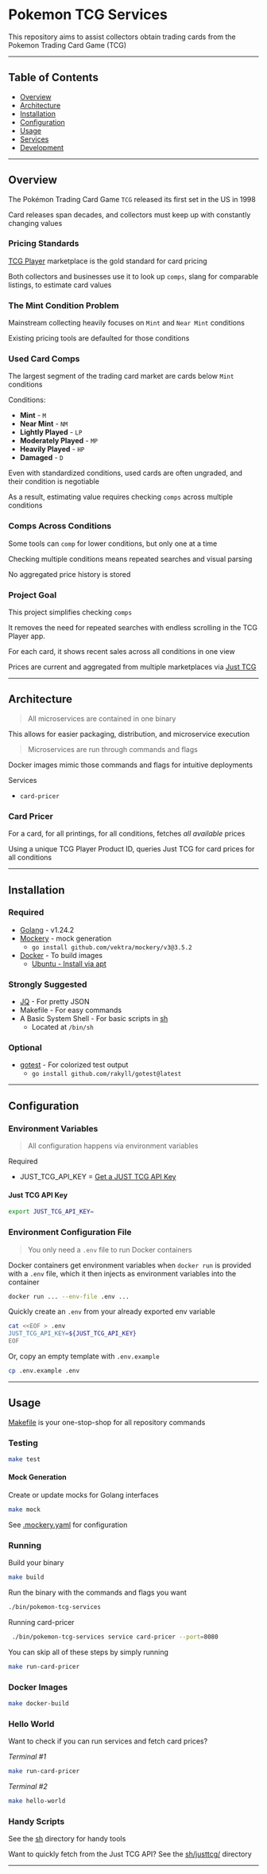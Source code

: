 # Pokemon TCG Services

This repository aims to assist collectors obtain trading cards from the Pokemon
Trading Card Game (TCG)

---

## Table of Contents
- [Overview](#overview)
- [Architecture](#architecture)
- [Installation](#installation)
- [Configuration](#configuration)
- [Usage](#usage)
- [Services](#services)
- [Development](#development)

---

## Overview

The Pokémon Trading Card Game `TCG` released its first set in the US in 1998

Card releases span decades, and collectors must keep up with constantly changing
values

### Pricing Standards

[TCG Player](https://www.tcgplayer.com/) marketplace is the gold standard
for card pricing

Both collectors and businesses use it to look up `comps`, slang for comparable
listings, to estimate card values

### The Mint Condition Problem

Mainstream collecting heavily focuses on `Mint` and `Near Mint` conditions

Existing pricing tools are defaulted for those conditions

### Used Card Comps

The largest segment of the trading card market are cards below `Mint` conditions

Conditions:
- **Mint** - `M`
- **Near Mint** - `NM`
- **Lightly Played** - `LP`
- **Moderately Played** - `MP`
- **Heavily Played** - `HP`
- **Damaged** - `D`

Even with standardized conditions, used cards are often ungraded, and their
condition is negotiable

As a result, estimating value requires checking `comps` across multiple
conditions

### Comps Across Conditions

Some tools can `comp` for lower conditions, but only one at a time

Checking multiple conditions means repeated searches and visual parsing

No aggregated price history is stored

### Project Goal

This project simplifies checking `comps`

It removes the need for repeated searches with endless scrolling in the
TCG Player app.

For each card, it shows recent sales across all conditions in one view

Prices are current and aggregated from multiple marketplaces via
[Just TCG](https://justtcg.com/)

---

## Architecture

> All microservices are contained in one binary

This allows for easier packaging, distribution, and microservice execution

> Microservices are run through commands and flags

Docker images mimic those commands and flags for intuitive deployments

Services
- `card-pricer`

### Card Pricer

For a card, for all printings, for all conditions, fetches *all available* prices

Using a unique TCG Player Product ID, queries Just TCG for card prices for all
conditions

---

## Installation

### Required

- [Golang](https://go.dev/doc/install) - v1.24.2
- [Mockery](https://vektra.github.io/mockery/latest/installation/) - mock generation
    - `go install github.com/vektra/mockery/v3@3.5.2`
- [Docker](https://docs.docker.com/desktop/) - To build images
    - [Ubuntu - Install via apt](https://docs.docker.com/engine/install/ubuntu/#install-using-the-repository)

### Strongly Suggested

- [JQ](https://jqlang.org/) - For pretty JSON
- Makefile - For easy commands
- A Basic System Shell - For basic scripts in [sh](./sh)
    - Located at `/bin/sh`

### Optional

- [gotest](https://github.com/rakyll/gotest) - For colorized test output
    - `go install github.com/rakyll/gotest@latest`

---

## Configuration

### Environment Variables

> All configuration happens via environment variables

Required
- JUST_TCG_API_KEY = [Get a JUST TCG API Key](https://justtcg.com/dashboard/plans)

#### Just TCG API Key

```bash
export JUST_TCG_API_KEY=
```

### Environment Configuration File

> You only need a `.env` file to run Docker containers

Docker containers get environment variables when `docker run` is provided with a
`.env` file, which it then injects as environment variables into the container

```bash
docker run ... --env-file .env ...
```

Quickly create an `.env` from your already exported env variable
```bash
cat <<EOF > .env
JUST_TCG_API_KEY=${JUST_TCG_API_KEY}
EOF
```

Or, copy an empty template with `.env.example`
```bash
cp .env.example .env
```

---

## Usage

[Makefile](./Makefile) is your one-stop-shop for all repository commands

### Testing

```bash
make test
```

#### Mock Generation

Create or update mocks for Golang interfaces

```bash
make mock
```

See [.mockery.yaml](./.mockery.yaml) for configuration

### Running

Build your binary
```bash
make build
```

Run the binary with the commands and flags you want
```bash
./bin/pokemon-tcg-services
```

Running card-pricer
```bash
 ./bin/pokemon-tcg-services service card-pricer --port=8080
```

You can skip all of these steps by simply running
```bash
make run-card-pricer
```

### Docker Images

```bash
make docker-build
```

### Hello World

Want to check if you can run services and fetch card prices?

*Terminal #1*
```bash
make run-card-pricer
```

*Terminal #2*
```bash
make hello-world
```

### Handy Scripts

See the [sh](./sh) directory for handy tools

Want to quickly fetch from the Just TCG API? See the [sh/justtcg/](./sh/justtcg/)
directory

---